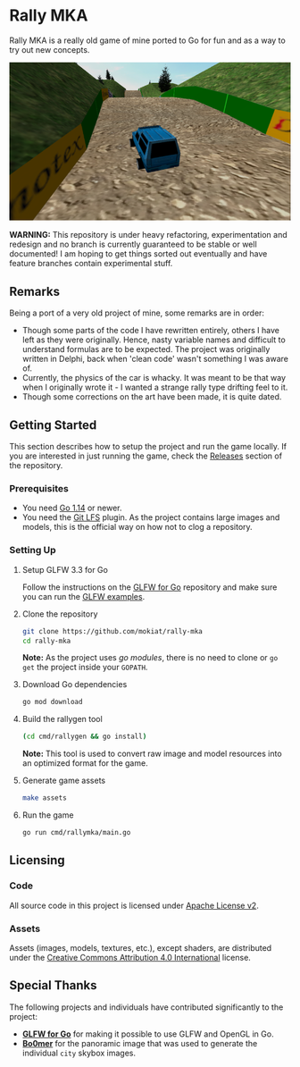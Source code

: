 # Rally MKA

Rally MKA is a really old game of mine ported to Go for fun and as a way to try out new concepts.

![Game Screenshot](preview.png)

**WARNING:** This repository is under heavy refactoring, experimentation and redesign and no branch is currently guaranteed to be stable or well documented! I am hoping to get things sorted out eventually and have feature branches contain experimental stuff.

## Remarks

Being a port of a very old project of mine, some remarks are in order:

* Though some parts of the code I have rewritten entirely, others I have left as they were originally. Hence, nasty variable names and difficult to understand formulas are to be expected. The project was originally written in Delphi, back when 'clean code' wasn't something I was aware of.
* Currently, the physics of the car is whacky. It was meant to be that way when I originally wrote it - I wanted a strange rally type drifting feel to it.
* Though some corrections on the art have been made, it is quite dated.

## Getting Started

This section describes how to setup the project and run the game locally. If you are interested in just running the game, check the [Releases](https://github.com/mokiat/rally-mka/releases) section of the repository.

### Prerequisites

* You need [Go 1.14](https://golang.org/dl/) or newer.
* You need the [Git LFS](https://git-lfs.github.com/) plugin. As the project contains large images and models, this is the official way on how not to clog a repository.

### Setting Up

1. Setup GLFW 3.3 for Go

    Follow the instructions on the [GLFW for Go](https://github.com/go-gl/glfw) repository and make sure you can run the [GLFW examples](https://github.com/go-gl/example).

1. Clone the repository

    ```sh
    git clone https://github.com/mokiat/rally-mka
    cd rally-mka
    ```

    **Note:** As the project uses _go modules_, there is no need to clone or `go get` the project inside your `GOPATH`.

1. Download Go dependencies

    ```sh
    go mod download
    ```

1. Build the rallygen tool

    ```sh
    (cd cmd/rallygen && go install)
    ```

    **Note:** This tool is used to convert raw image and model resources into an optimized format for the game.

1. Generate game assets

    ```sh
    make assets
    ```

1. Run the game

    ```sh
    go run cmd/rallymka/main.go
    ```

## Licensing

### Code

All source code in this project is licensed under [Apache License v2](LICENSE).

### Assets

Assets (images, models, textures, etc.), except shaders, are distributed under the [Creative Commons Attribution 4.0 International](http://creativecommons.org/licenses/by/4.0/) license.

## Special Thanks

The following projects and individuals have contributed significantly to the project:

* **[GLFW for Go](https://github.com/go-gl/glfw)** for making it possible to use GLFW and OpenGL in Go.
* **[Bo0mer](https://github.com/Bo0mer)** for the panoramic image that was used to generate the individual `city` skybox images.
